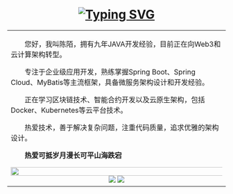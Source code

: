 <div align="center">

  <!-- for beauty 留个空行好看点 -->
  <div>&nbsp;</div>
  <!-- dynamic typing effect 动态打字效果 --><h1 align="center"> <a href="https://git.io/typing-svg"><img src="https://readme-typing-svg.herokuapp.com?font=Zhi+Mang+Xing&size=35&letterSpacing=1px&pause=1000&color=A0D9F7&center=true&vCenter=true&width=435&lines=%E4%B8%80%E6%9C%9D%E7%9B%B8%E9%81%87;%E4%BE%BF%E8%83%9C%E5%8D%B4%E4%BA%BA%E9%97%B4%E6%97%A0%E6%95%B0" alt="Typing SVG" /></a> </h1>
</div>

<table>
<tr><td>



<p>&emsp;&emsp;您好，我叫陈陌，拥有九年JAVA开发经验，目前正在向Web3和云计算架构转型。</p>
<p>&emsp;&emsp;专注于企业级应用开发，熟练掌握Spring Boot、Spring Cloud、MyBatis等主流框架，具备微服务架构设计和开发经验。</p>
<p>&emsp;&emsp;正在学习区块链技术、智能合约开发以及云原生架构，包括Docker、Kubernetes等云平台技术。</p>
<p>&emsp;&emsp;热爱技术，善于解决复杂问题，注重代码质量，追求优雅的架构设计。</p>
<p>&emsp;&emsp;<strong>热爱可抵岁月漫长可平山海跌宕</strong></p>
<!-- 暂时关闭-->

<!-- ### 📊 WakaTime

<picture>
  <source
    srcset="https://github-readme-stats.vercel.app/api/wakatime?username=Zaynccchen&layout=compact&text_color=f0f6fc&bg_color=00000000&hide_border=true&hide_title=true"
    media="(prefers-color-scheme: dark)"
  />
  <source
    srcset="https://github-readme-stats.vercel.app/api/wakatime?username=Zaynccchen&layout=compact&text_color=1f2328&bg_color=00000000&hide_border=true&hide_title=true"
    media="(prefers-color-scheme: light)"
  />
  <img src="https://github-readme-stats.vercel.app/api/wakatime?username=Zaynccchen&layout=compact&text_color=f0f6fc&bg_color=00000000&hide_border=true&hide_title=true" />
</picture> -->

<!-- ########################################## 分割 ########################################## -->
<img width="200%" src="https://cdn.jsdelivr.net/gh/Zaynccchen/Zaynccchen/assets/images/line.gif" />
<div align="center">

<!-- github-readme-streak-stats 连续提交代码天数记录 -->
<picture>
  <source media="(prefers-color-scheme: dark)" srcset="https://github-readme-streak-stats.herokuapp.com/?user=Zaynccchen&theme=dark&hide_border=true" />
  <source media="(prefers-color-scheme: light)" srcset="https://github-readme-streak-stats.herokuapp.com/?user=Zaynccche&theme=light&hide_border=true" />
  <img src="https://github-readme-streak-stats.herokuapp.com/?user=Zaynccche&theme=dark&hide_border=true" />
</picture>


<!-- metrics 基础资料 -->
<img src="https://cdn.jsdelivr.net/gh/sun0225SUN/sun0225SUN/github-metrics/base.svg" />
<!-- 暂时隐藏 -->
<!-- GitHub Activity Graph GitHub 活动图 -->
<!-- <table>
  <tr>
    <td>
      <picture>
        <source media="(prefers-color-scheme: dark)" srcset="https://github-readme-activity-graph.vercel.app/graph?username=Zaynccchen&theme=xcode&bg_color=FF000000&hide_border=true" />
        <source media="(prefers-color-scheme: light)" srcset="https://github-readme-activity-graph.vercel.app/graph?username=Zaynccchen&theme=xcode&bg_color=FF000000&color=000000&hide_border=true" />
        <img src="https://github-readme-activity-graph.vercel.app/graph?username=Zaynccchen&theme=xcode&bg_color=FF000000&hide_border=true" />
      </picture>
    </td>
  </tr>
</table> -->
